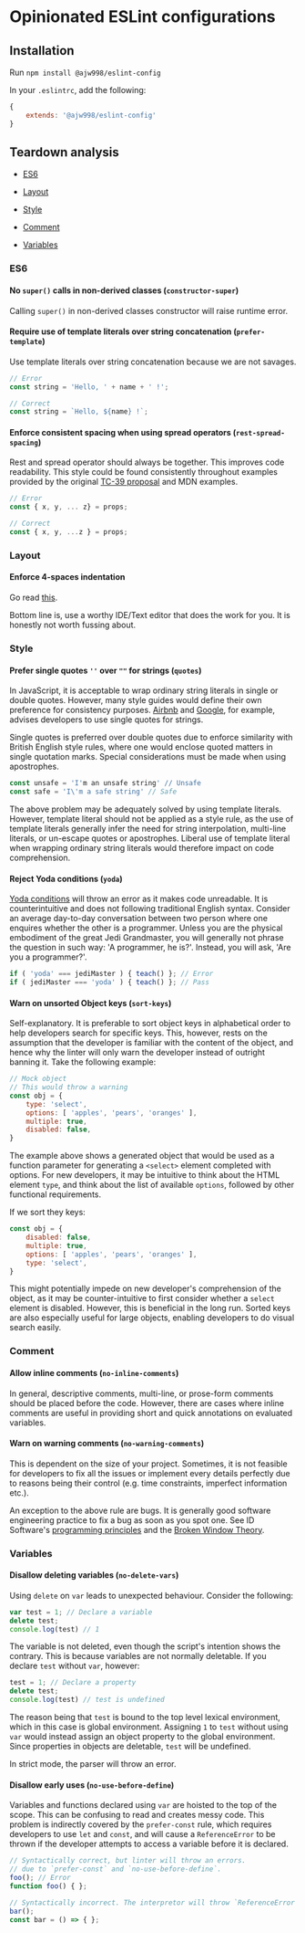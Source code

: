 # Opinionated ESLint configurations

## Installation

Run `npm install @ajw998/eslint-config`

In your `.eslintrc`, add the following:

```js
{ 
    extends: '@ajw998/eslint-config'
}
```

## Teardown analysis 

- [ES6](#ES6)

- [Layout](#layout)

- [Style](#style)

- [Comment](#comment)

- [Variables](#variables)

### ES6

#### No `super()` calls in non-derived classes (`constructor-super`)

Calling `super()` in non-derived classes constructor will raise runtime error.

#### Require use of template literals over string concatenation (`prefer-template`)

Use template literals over string concatenation because we are not savages.

```js
// Error
const string = 'Hello, ' + name + ' !';

// Correct
const string = `Hello, ${name} !`;
```

#### Enforce consistent spacing when using spread operators (`rest-spread-spacing`)

Rest and spread operator should always be together. This improves code
readability. This style could be found consistently throughout examples
provided by the original [TC-39
proposal](https://github.com/tc39/proposal-object-rest-spread) and MDN
examples.

```js
// Error
const { x, y, ... z} = props;

// Correct
const { x, y, ...z } = props;
```

### Layout

#### Enforce 4-spaces indentation

Go read [this](https://softwareengineering.stackexchange.com/questions/57/tabs-versus-spaces-what-is-the-proper-indentation-character-for-everything-in-e).

Bottom line is, use a worthy IDE/Text editor that does the work for you. It is
honestly not worth fussing about.

### Style 

#### Prefer single quotes `''` over `""` for strings (`quotes`)

In JavaScript, it is acceptable to wrap ordinary string literals in single or
double quotes. However, many style guides would define their own preference for
consistency purposes. [Airbnb](https://github.com/airbnb/javascript#strings--quotes) and
[Google](https://google.github.io/styleguide/jsguide.html), for example,
advises developers to use single quotes for strings.

Single quotes is preferred over double quotes due to enforce similarity with
British English style rules, where one would enclose quoted matters in single
quotation marks. Special considerations must be made when using apostrophes.

```js
const unsafe = 'I'm an unsafe string' // Unsafe
const safe = 'I\'m a safe string' // Safe
```

The above problem may be adequately solved by using template literals. However,
template literal should not be applied as a style rule, as the use of template
literals generally infer the need for string interpolation, multi-line literals,
or un-escape quotes or apostrophes. Liberal use of template literal when
wrapping ordinary string literals would therefore impact on code comprehension.

#### Reject Yoda conditions (`yoda`)

[Yoda conditions](https://en.wikipedia.org/wiki/Yoda_conditions) will throw an
error as it makes code unreadable. It is counterintuitive and does not
following traditional English syntax. Consider an average day-to-day
conversation between two person where one enquires whether the other is a
programmer. Unless you are the physical embodiment of the great Jedi
Grandmaster, you will generally not phrase the question in such way: 'A
programmer, he is?'. Instead, you will ask, 'Are you a programmer?'.

```js
if ( 'yoda' === jediMaster ) { teach() }; // Error 
if ( jediMaster === 'yoda' ) { teach() }; // Pass
```

#### Warn on unsorted Object keys (`sort-keys`)

Self-explanatory. It is preferable to sort object keys in alphabetical order to
help developers search for specific keys. This, however, rests on the
assumption that the developer is familiar with the content of the object, and
hence why the linter will only warn the developer instead of outright banning
it. Take the following example:

```js
// Mock object
// This would throw a warning
const obj = { 
    type: 'select',
    options: [ 'apples', 'pears', 'oranges' ],
    multiple: true,
    disabled: false,
}
```

The example above shows a generated object that would be used as a function
parameter for generating a `<select>` element completed with options.
For new developers, it may be intuitive to think about the HTML element
`type`, and think about the list of available `options`, followed by other
functional requirements. 

If we sort they keys:

```js
const obj = { 
    disabled: false,
    multiple: true,
    options: [ 'apples', 'pears', 'oranges' ],
    type: 'select',
}
```

This might potentially impede on new developer's comprehension of the object,
as it may be counter-intuitive to first consider whether a `select` element is
disabled. However, this is beneficial in the long run. Sorted keys are also
especially useful for large objects, enabling developers to do visual search
easily. 

### Comment

#### Allow inline comments (`no-inline-comments`)

In general, descriptive comments, multi-line, or prose-form comments should be
placed before the code. However, there are cases where inline comments are
useful in providing short and quick annotations on evaluated variables. 

#### Warn on warning comments (`no-warning-comments`)

This is dependent on the size of your project. Sometimes, it is not feasible
for developers to fix all the issues or implement every details perfectly due
to reasons being their control (e.g. time constraints, imperfect information
etc.).

An exception to the above rule are bugs. It is generally good software
engineering practice to fix a bug as soon as you spot one. See ID Software's
[programming principles](https://www.youtube.com/watch?v=KFziBfvAFnM) and the
[Broken Window Theory](https://en.wikipedia.org/wiki/Broken_windows_theory).

### Variables

#### Disallow deleting variables (`no-delete-vars`)

Using `delete` on `var` leads to unexpected behaviour. Consider the following:

```js
var test = 1; // Declare a variable
delete test;
console.log(test) // 1
```
The variable is not deleted, even though the script's intention shows the
contrary. This is because variables are not normally deletable.  If you declare
`test` without `var`, however:

```js
test = 1; // Declare a property
delete test;
console.log(test) // test is undefined
```

The reason being that `test` is bound to the top level lexical environment,
which in this case is global environment. Assigning `1` to `test` without using
`var` would instead assign an object property to the global environment. Since
properties in objects are deletable, `test` will be undefined.

In strict mode, the parser will throw an error.

#### Disallow early uses (`no-use-before-define`)

Variables and functions declared using `var` are hoisted to the top of the
scope. This can be confusing to read and creates messy code. This problem is
indirectly covered by the `prefer-const` rule, which requires developers to use
`let` and `const`, and will cause a `ReferenceError` to be thrown if the
developer attempts to access a variable before it is declared.

```js
// Syntactically correct, but linter will throw an errors.
// due to `prefer-const` and `no-use-before-define`.
foo(); // Error
function foo() { };

// Syntactically incorrect. The interpretor will throw `ReferenceError`.
bar();
const bar = () => { };
```
